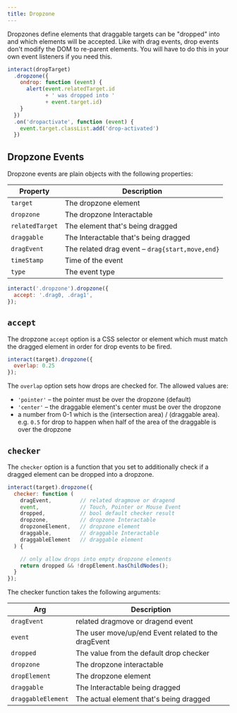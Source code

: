 ```yaml
---
title: Dropzone
---
```


Dropzones define elements that draggable targets can be "dropped" into and which
elements will be accepted. Like with drag events, drop events don't modify the
DOM to re-parent elements. You will have to do this in your own event listeners
if you need this.

```javascript
interact(dropTarget)
  .dropzone({
    ondrop: function (event) {
      alert(event.relatedTarget.id
            + ' was dropped into '
            + event.target.id)
    }
  })
  .on('dropactivate', function (event) {
    event.target.classList.add('drop-activated')
  })
```

## Dropzone Events

Dropzone events are plain objects with the following properties:

| Property        | Description                                     |
| --------------- | ----------------------------------------------- |
| `target`        | The dropzone element                            |
| `dropzone`      | The dropzone Interactable                       |
| `relatedTarget` | The element that's being dragged                |
| `draggable`     | The Interactable that's being dragged           |
| `dragEvent`     | The related drag event – `drag{start,move,end}` |
| `timeStamp`     | Time of the event                               |
| `type`          | The event type                                  |

```javascript
interact('.dropzone').dropzone({
  accept: '.drag0, .drag1',
});
```

## `accept`

The dropzone `accept` option is a CSS selector or element which must match the
dragged element in order for drop events to be fired.

```javascript
interact(target).dropzone({
  overlap: 0.25
});
```

The `overlap` option sets how drops are checked for. The allowed values are:

- `'pointer'` – the pointer must be over the dropzone (default)
- `'center'` – the draggable element's center must be over the dropzone
- a number from 0-1 which is the (intersection area) / (draggable area). e.g.
  `0.5` for drop to happen when half of the area of the draggable is over the
  dropzone

## `checker`

The `checker` option is a function that you set to additionally check if a
dragged element can be dropped into a dropzone.

```javascript
interact(target).dropzone({
  checker: function (
    dragEvent,         // related dragmove or dragend
    event,             // Touch, Pointer or Mouse Event
    dropped,           // bool default checker result
    dropzone,          // dropzone Interactable
    dropzoneElement,   // dropzone element
    draggable,         // draggable Interactable
    draggableElement   // draggable element
  ) {

    // only allow drops into empty dropzone elements
    return dropped && !dropElement.hasChildNodes();
  }
});
 ```

The checker function takes the following arguments:

| Arg                | Description                                         |
| ------------------ | --------------------------------------------------- |
| `dragEvent`        | related dragmove or dragend event                   |
| `event`            | The user move/up/end Event related to the dragEvent |
| `dropped`          | The value from the default drop checker             |
| `dropzone`         | The dropzone interactable                           |
| `dropElement`      | The dropzone element                                |
| `draggable`        | The Interactable being dragged                      |
| `draggableElement` | The actual element that's being dragged             |
